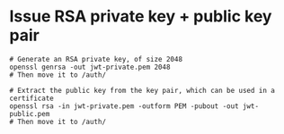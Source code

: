 # Issue RSA private key + public key pair

```shell
# Generate an RSA private key, of size 2048
openssl genrsa -out jwt-private.pem 2048
# Then move it to /auth/
```

```shell
# Extract the public key from the key pair, which can be used in a certificate
openssl rsa -in jwt-private.pem -outform PEM -pubout -out jwt-public.pem
# Then move it to /auth/
```